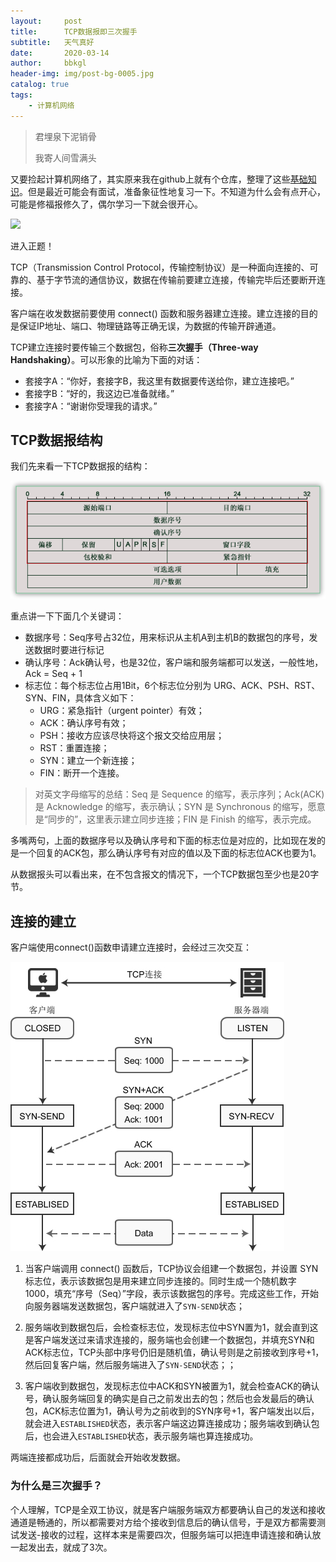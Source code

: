 ```yaml
---
layout:     post
title:      TCP数据报即三次握手
subtitle:   天气真好
date:       2020-03-14
author:     bbkgl
header-img: img/post-bg-0005.jpg
catalog: true
tags:
    - 计算机网络
---
```


>君埋泉下泥销骨
>
>我寄人间雪满头

又要捡起计算机网络了，其实原来我在github上就有个仓库，整理了这些[基础知识](<https://github.com/bbkgl/notes>)。但是最近可能会有面试，准备象征性地复习一下。不知道为什么会有点开心，可能是修福报修久了，偶尔学习一下就会很开心。

![](http://image.bqber.com/expressions/101584349564991.gif)

进入正题！

TCP（Transmission Control Protocol，传输控制协议）是一种面向连接的、可靠的、基于字节流的通信协议，数据在传输前要建立连接，传输完毕后还要断开连接。

客户端在收发数据前要使用 connect() 函数和服务器建立连接。建立连接的目的是保证IP地址、端口、物理链路等正确无误，为数据的传输开辟通道。

TCP建立连接时要传输三个数据包，俗称**三次握手（Three-way Handshaking）**。可以形象的比喻为下面的对话：

- 套接字A：“你好，套接字B，我这里有数据要传送给你，建立连接吧。”
- 套接字B：“好的，我这边已准备就绪。”
- 套接字A：“谢谢你受理我的请求。”

## TCP数据报结构

我们先来看一下TCP数据报的结构：

![20200314145235.png](https://raw.githubusercontent.com/bbkglpic/picpic/master/img/20200314145235.png)

重点讲一下下面几个关键词：

- 数据序号：Seq序号占32位，用来标识从主机A到主机B的数据包的序号，发送数据时要进行标记
- 确认序号：Ack确认号，也是32位，客户端和服务端都可以发送，一般性地，Ack = Seq + 1
- 标志位：每个标志位占用1Bit，6个标志位分别为 URG、ACK、PSH、RST、SYN、FIN，具体含义如下：
  - URG：紧急指针（urgent pointer）有效；
  - ACK：确认序号有效；
  - PSH：接收方应该尽快将这个报文交给应用层；
  - RST：重置连接；
  - SYN：建立一个新连接；
  - FIN：断开一个连接。

> 对英文字母缩写的总结：Seq 是 Sequence 的缩写，表示序列；Ack(ACK) 是 Acknowledge 的缩写，表示确认；SYN 是 Synchronous 的缩写，愿意是“同步的”，这里表示建立同步连接；FIN 是 Finish 的缩写，表示完成。

多嘴两句，上面的数据序号以及确认序号和下面的标志位是对应的，比如现在发的是一个回复的ACK包，那么确认序号有对应的值以及下面的标志位ACK也要为1。

从数据报头可以看出来，在不包含报文的情况下，一个TCP数据包至少也是20字节。

## 连接的建立

客户端使用connect()函数申请建立连接时，会经过三次交互：

![20200314154741.png](https://raw.githubusercontent.com/bbkglpic/picpic/master/img/20200314154741.png)

1. 当客户端调用 connect() 函数后，TCP协议会组建一个数据包，并设置 SYN 标志位，表示该数据包是用来建立同步连接的。同时生成一个随机数字 1000，填充“序号（Seq）”字段，表示该数据包的序号。完成这些工作，开始向服务器端发送数据包，客户端就进入了`SYN-SEND`状态；

2. 服务端收到数据包后，会检查标志位，发现标志位中SYN置为1，就会直到这是客户端发送过来请求连接的，服务端也会创建一个数据包，并填充SYN和ACK标志位，TCP头部中序号仍旧是随机值，确认号则是之前接收到序号+1，然后回复客户端，然后服务端进入了`SYN-SEND`状态；；

3. 客户端收到数据包，发现标志位中ACK和SYN被置为1，就会检查ACK的确认号，确认服务端回复的确实是自己之前发出去的包；然后也会发最后的确认包，ACK标志位置为1，确认号为之前收到的SYN序号+1，客户端发出以后，就会进入`ESTABLISHED`状态，表示客户端这边算连接成功；服务端收到确认包后，也会进入`ESTABLISHED`状态，表示服务端也算连接成功。

两端连接都成功后，后面就会开始收发数据。

### 为什么是三次握手？

个人理解，TCP是全双工协议，就是客户端服务端双方都要确认自己的发送和接收通道是畅通的，所以都需要对方给个接收到信息后的确认信号，于是双方都需要测试发送-接收的过程，这样本来是需要四次，但服务端可以把连申请连接和确认放一起发出去，就成了3次。

